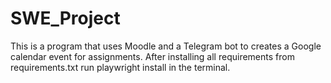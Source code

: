 # SWE_Project
This is a program that uses Moodle and a Telegram bot to creates a Google calendar event for assignments.
After installing all requirements from requirements.txt run playwright install in the terminal.

